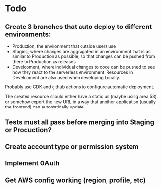 # Todo
## Create 3 branches that auto deploy to different environments:
  - Production, the environment that outside users use
  - Staging, where changes are aggragated in an environment that is as similar to Production as possible, so that changes can be pushed from there to Production as releases
  - Development, where individual changes to code can be pushed to see how they react to the serverless environment. Resources in Development are also used when developing Locally.

Probably use CDK and github actions to configure automatic deployment.

The created resource should either have a static url (maybe using area 53) or somehow export the new URL in a way that another application (usually the frontend) can automatically update.

## Tests must all pass before merging into Staging or Production?

## Create account type or permission system

## Implement 0Auth

## Get AWS config working (region, profile, etc)